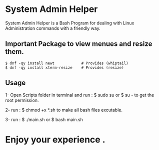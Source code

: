 # System Admin Helper

System Admin Helper is a Bash Program for dealing with Linux Administration commands with a friendly way.

## Important Package to view menues and resize them.

    $ dnf -qy install newt            # Provides (whiptail)
    $ dnf -qy install xterm-resize    # Provides (resize)

## Usage

1- Open Scripts folder in terminal and run : $ sudo su  or   $ su -  to get the root permission.

2- run :
    $ chmod +x *.sh    to make all bash files excutable.

3- run :
    $ ./main.sh  or $ bash main.sh

# Enjoy your experience .
